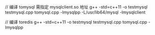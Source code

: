 
// 编译 tomysql 需指定 mysqlclient.so 地址
g++ -std=c++11 -o testmysql testmysql.cpp tomysql.cpp -lmysqlpp -L/usr/lib64/mysql -lmysqlclient

// 编译 toredis
g++ -std=c++11 -o testmysql testmysql.cpp tomysql.cpp -lmysqlpp

